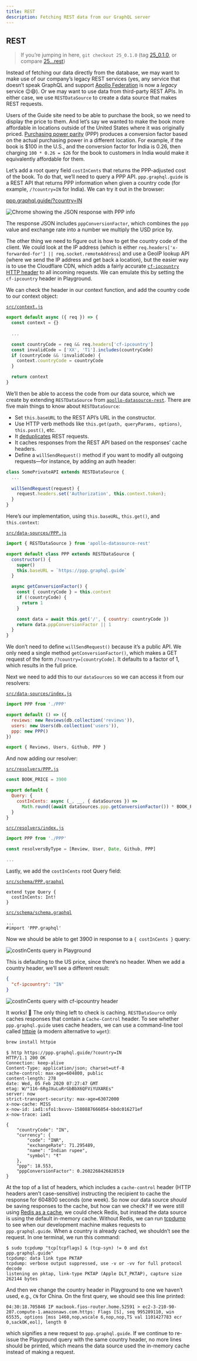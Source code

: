 ```yaml
---
title: REST
description: Fetching REST data from our GraphQL server
---
```


## REST

> If you’re jumping in here, `git checkout 25_0.1.0` (tag [25_0.1.0](https://github.com/GraphQLGuide/guide-api/tree/25_0.1.0), or compare [25...rest](https://github.com/GraphQLGuide/guide-api/compare/25_0.1.0...rest_0.1.0))

Instead of fetching our data directly from the database, we may want to make use of our company’s legacy REST services (yes, any service that doesn’t speak GraphQL and support [Apollo Federation](../apollo-federation.md) is now a *legacy* service 😉😄). Or we may want to use data from third-party REST APIs. In either case, we use `RESTDataSource` to create a data source that makes REST requests.

Users of the Guide site need to be able to purchase the book, so we need to display the price to them. And let’s say we wanted to make the book more affordable in locations outside of the United States where it was originally priced. [Purchasing power parity](https://en.wikipedia.org/wiki/Purchasing_power_parity) (PPP) produces a conversion factor based on the actual purchasing power in a different location. For example, if the book is $100 in the U.S., and the conversion factor for India is 0.26, then charging `100 * 0.26 = $26` for the book to customers in India would make it equivalently affordable for them.

Let’s add a root query field `costInCents` that returns the PPP-adjusted cost of the book. To do that, we’ll need to query a PPP API. `ppp.graphql.guide` is a REST API that returns PPP information when given a country code (for example, `/?country=IN` for India). We can try it out in the browser:

[ppp.graphql.guide/?country=IN](https://ppp.graphql.guide/?country=IN)

![Chrome showing the JSON response with PPP info](../../img/ppp-in-browser.png)

The response JSON includes `pppConversionFactor`, which combines the `ppp` value and exchange rate into a number we multiply the USD price by. 

The other thing we need to figure out is how to get the country code of the client. We could look at the IP address (which is either `req.headers['x-forwarded-for'] || req.socket.remoteAddress`) and use a GeoIP lookup API (where we send the IP address and get back a location), but the easier way is to use the Cloudflare CDN, which adds a fairly accurate [`cf-ipcountry` HTTP header](https://support.cloudflare.com/hc/en-us/articles/200168236-What-does-Cloudflare-IP-Geolocation-do-) to all incoming requests. We can emulate this by setting the `cf-ipcountry` header in Playground.

We can check the header in our context function, and add the country code to our context object:

[`src/context.js`](https://github.com/GraphQLGuide/guide-api/compare/25_0.2.0...rest_0.2.0)

```js
export default async ({ req }) => {
  const context = {}
  
  ...

  const countryCode = req && req.headers['cf-ipcountry']
  const invalidCode = ['XX', 'T1'].includes(countryCode)
  if (countryCode && !invalidCode) {
    context.countryCode = countryCode
  }

  return context
}
```

We’ll then be able to access the code from our data source, which we create by extending `RESTDataSource` from [`apollo-datasource-rest`](https://www.npmjs.com/package/apollo-datasource-rest). There are five main things to know about `RESTDataSource`:

- Set `this.baseURL` to the REST API’s URL in the constructor.
- Use HTTP verb methods like `this.get(path, queryParams, options)`, `this.post()`, etc.
- It [deduplicates](https://khalilstemmler.com/blogs/graphql/how-apollo-rest-data-source-caches-api-calls/) REST requests.
- It caches responses from the REST API based on the responses’ cache headers.
- Define a `willSendRequest()` method if you want to modify all outgoing requests—for instance, by adding an auth header:

```js
class SomePrivateAPI extends RESTDataSource {
  ...
  
  willSendRequest(request) {
    request.headers.set('Authorization', this.context.token);
  }
}
```

Here’s our implementation, using `this.baseURL`, `this.get()`, and `this.context`:

[`src/data-sources/PPP.js`](https://github.com/GraphQLGuide/guide-api/blob/rest_0.2.0/src/data-sources/PPP.js)

```js
import { RESTDataSource } from 'apollo-datasource-rest'

export default class PPP extends RESTDataSource {
  constructor() {
    super()
    this.baseURL = `https://ppp.graphql.guide`
  }

  async getConversionFactor() {
    const { countryCode } = this.context
    if (!countryCode) {
      return 1
    }

    const data = await this.get('/', { country: countryCode })
    return data.pppConversionFactor || 1
  }
}
```

We don’t need to define `willSendRequest()` because it’s a public API. We only need a single method `getConversionFactor()`, which makes a GET request of the form `/?country=[countryCode]`. It defaults to a factor of 1, which results in the full price.

Next we need to add this to our `dataSources` so we can access it from our resolvers:

[`src/data-sources/index.js`](https://github.com/GraphQLGuide/guide-api/compare/25_0.2.0...rest_0.2.0)

```js
import PPP from './PPP'

export default () => ({
  reviews: new Reviews(db.collection('reviews')),
  users: new Users(db.collection('users')),
  ppp: new PPP()
})

export { Reviews, Users, Github, PPP }
```

And now adding our resolver:

[`src/resolvers/PPP.js`](https://github.com/GraphQLGuide/guide-api/blob/rest_0.2.0/src/resolvers/PPP.js)

```js
const BOOK_PRICE = 3900

export default {
  Query: {
    costInCents: async (_, __, { dataSources }) =>
      Math.round((await dataSources.ppp.getConversionFactor()) * BOOK_PRICE)
  }
}
```

[`src/resolvers/index.js`](https://github.com/GraphQLGuide/guide-api/compare/25_0.2.0...rest_0.2.0)

```js
import PPP from './PPP'

const resolversByType = [Review, User, Date, Github, PPP]

...
```

Lastly, we add the `costInCents` root Query field:

[`src/schema/PPP.graphql`](https://github.com/GraphQLGuide/guide-api/blob/rest_0.2.0/src/schema/PPP.graphql)

```gql
extend type Query {
  costInCents: Int!
}
```

[`src/schema/schema.graphql`](https://github.com/GraphQLGuide/guide-api/compare/25_0.2.0...rest_0.2.0)

```gql
...
#import 'PPP.graphql'
```

Now we should be able to get 3900 in response to a `{ costInCents }` query:

![costInCents query in Playground](../../img/costInCents.png)

This is defaulting to the US price, since there’s no header. When we add a country header, we’ll see a different result:

```json
{
  "cf-ipcountry": "IN"
}
```

![costInCents query with cf-ipcountry header](../../img/costInCents-with-header.png)

It works! 💃 The only thing left to check is caching. `RESTDataSource` only caches responses that contain a `Cache-Control` header. To see whether `ppp.graphql.guide` uses cache headers, we can use a command-line tool called [httpie](https://httpie.org/) (a modern alternative to `wget`):

```sh
brew install httpie
```

```
$ http https://ppp.graphql.guide/?country=IN
HTTP/1.1 200 OK
Connection: keep-alive
Content-Type: application/json; charset=utf-8
cache-control: max-age=604800, public
content-length: 278
date: Wed, 05 Feb 2020 07:27:47 GMT
etag: W/"116-6RgJXuLuRrGbBbX6QFViYUXAREs"
server: now
strict-transport-security: max-age=63072000
x-now-cache: MISS
x-now-id: iad1:sfo1:bxvvv-1580887666054-bbdc016271ef
x-now-trace: iad1

{
    "countryCode": "IN",
    "currency": {
        "code": "INR",
        "exchangeRate": 71.295489,
        "name": "Indian rupee",
        "symbol": "₹"
    },
    "ppp": 18.553,
    "pppConversionFactor": 0.2602268426828519
}
```

At the top of a list of headers, which includes a `cache-control` header (HTTP headers aren’t case-sensitive) instructing the recipient to cache the response for 604800 seconds (one week). So now our data source *should* be saving responses to the cache, but how can we check? If we were still using [Redis as a cache](../production/database-hosting.md#redis-caching), we could check Redis, but instead the data source is using the default in-memory cache. Without Redis, we can run [tcpdump](https://en.wikipedia.org/wiki/Tcpdump) to see when our development machine makes requests to `ppp.graphql.guide`. When a country is already cached, we shouldn’t see the request. In one terminal, we run this command:

```
$ sudo tcpdump "tcp[tcpflags] & (tcp-syn) != 0 and dst ppp.graphql.guide"
tcpdump: data link type PKTAP
tcpdump: verbose output suppressed, use -v or -vv for full protocol decode
listening on pktap, link-type PKTAP (Apple DLT_PKTAP), capture size 262144 bytes
```

And then we change the country header in Playground to one we haven’t used, e.g., `CN` for China. On the first query, we should see this line printed:

```
04:30:18.705846 IP macbook.fios-router.home.52591 > ec2-3-210-90-207.compute-1.amazonaws.com.https: Flags [S], seq 995289110, win 65535, options [mss 1460,nop,wscale 6,nop,nop,TS val 1101427783 ecr 0,sackOK,eol], length 0
```

which signifies a new request to `ppp.graphql.guide`. If we continue to re-issue the Playground query with the same country header, no more lines should be printed, which means the data source used the in-memory cache instead of making a request.

